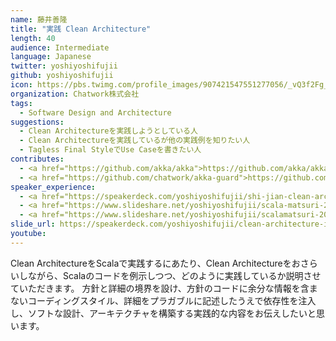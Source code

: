 ```yaml
---
name: 藤井善隆
title: "実践 Clean Architecture"
length: 40
audience: Intermediate
language: Japanese
twitter: yoshiyoshifujii
github: yoshiyoshifujii
icon: https://pbs.twimg.com/profile_images/907421547551277056/_vQ3f2Fg_400x400.jpg
organization: Chatwork株式会社
tags:
  - Software Design and Architecture
suggestions:
  - Clean Architectureを実践しようとしている人
  - Clean Architectureを実践しているが他の実践例を知りたい人
  - Tagless Final StyleでUse Caseを書きたい人
contributes:
  - <a href="https://github.com/akka/akka">https://github.com/akka/akka</a>
  - <a href="https://github.com/chatwork/akka-guard">https://github.com/chatwork/akka-guard</a>
speaker_experience:
  - <a href="https://speakerdeck.com/yoshiyoshifujii/shi-jian-clean-architecture">https://speakerdeck.com/yoshiyoshifujii/shi-jian-clean-architecture</a>
  - <a href="https://www.slideshare.net/yoshiyoshifujii/scala-matsuri-2017">https://www.slideshare.net/yoshiyoshifujii/scala-matsuri-2017</a>
  - <a href="https://www.slideshare.net/yoshiyoshifujii/scalamatsuri-2016">https://www.slideshare.net/yoshiyoshifujii/scalamatsuri-2016</a>
slide_url: https://speakerdeck.com/yoshiyoshifujii/clean-architecture-in-practice-at-scalamatsuri2019
youtube:
---
```

Clean ArchitectureをScalaで実践するにあたり、Clean Architectureをおさらいしながら、Scalaのコードを例示しつつ、どのように実践しているか説明させていただきます。
方針と詳細の境界を設け、方針のコードに余分な情報を含まないコーディングスタイル、詳細をプラガブルに記述したうえで依存性を注入し、ソフトな設計、アーキテクチャを構築する実践的な内容をお伝えしたいと思います。
